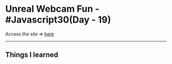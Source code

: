 

# Unreal Webcam Fun - #Javascript30(Day - 19)

Access the site &rArr; [here]()

---

## Things I learned
